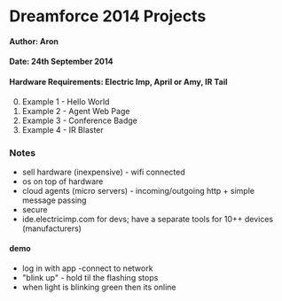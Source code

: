 Dreamforce 2014 Projects
========================

#### Author: Aron
#### Date: 24th September 2014
#### Hardware Requirements: Electric Imp, April or Amy, IR Tail

0. Example 1 - Hello World
0. Example 2 - Agent Web Page
0. Example 3 - Conference Badge
0. Example 4 - IR Blaster


### Notes

- sell hardware (inexpensive) - wifi connected
- os on top of hardware
- cloud agents (micro servers) - incoming/outgoing http + simple message passing
- secure
- ide.electricimp.com for devs; have a separate tools for 10++ devices (manufacturers)

#### demo

- log in with app -connect to network
- "blink up" - hold til the flashing stops
- when light is blinking green then its online
